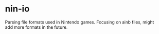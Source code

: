 # nin-io
Parsing file formats used in Nintendo games. Focusing on ainb files, might add more formats in the future.
